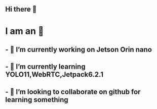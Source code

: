 ## Hi there 👋

<!--
**HelloEleElephant/HelloEleElephant** is a ✨ _special_ ✨ repository because its `README.md` (this file) appears on your GitHub profile.

Here are some ideas to get you started:
-->
# I am an 🐘
## - 🔭 I’m currently working on Jetson Orin nano
## - 🌱 I’m currently learning YOLO11,WebRTC,Jetpack6.2.1
## - 👯 I’m looking to collaborate on github for learning something
<!--
- 🤔 I’m looking for help with ...
- 💬 Ask me about ...
- 📫 How to reach me: ...
- 😄 Pronouns: ...
- ⚡ Fun fact: ...
-->
